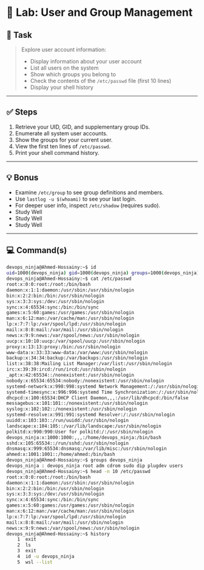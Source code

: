 # 🧪 Lab: User and Group Management

## 📝 Task

> Explore user account information:
> - Display information about your user account  
> - List all users on the system  
> - Show which groups you belong to  
> - Check the contents of the `/etc/passwd` file (first 10 lines)  
> - Display your shell history  

---

## ✅ Steps

1. Retrieve your UID, GID, and supplementary group IDs.  
2. Enumerate all system user accounts.  
3. Show the groups for your current user.  
4. View the first ten lines of `/etc/passwd`.  
5. Print your shell command history.  

---

## 💡 Bonus

- Examine `/etc/group` to see group definitions and members.  
- Use `lastlog -u $(whoami)` to see your last login.  
- For deeper user info, inspect `/etc/shadow` (requires sudo).  
- Study Well
- Study Well
- Study Well

---

## 💻 Command(s)

```bash
devops_ninja@Ahmed-Hossainy:~$ id
uid=1000(devops_ninja) gid=1000(devops_ninja) groups=1000(devops_ninja),0(root),4(adm),24(cdrom),27(sudo),30(dip),46(plugdev),100(users)
devops_ninja@Ahmed-Hossainy:~$ cat /etc/passwd
root:x:0:0:root:/root:/bin/bash
daemon:x:1:1:daemon:/usr/sbin:/usr/sbin/nologin
bin:x:2:2:bin:/bin:/usr/sbin/nologin
sys:x:3:3:sys:/dev:/usr/sbin/nologin
sync:x:4:65534:sync:/bin:/bin/sync
games:x:5:60:games:/usr/games:/usr/sbin/nologin
man:x:6:12:man:/var/cache/man:/usr/sbin/nologin
lp:x:7:7:lp:/var/spool/lpd:/usr/sbin/nologin
mail:x:8:8:mail:/var/mail:/usr/sbin/nologin
news:x:9:9:news:/var/spool/news:/usr/sbin/nologin
uucp:x:10:10:uucp:/var/spool/uucp:/usr/sbin/nologin
proxy:x:13:13:proxy:/bin:/usr/sbin/nologin
www-data:x:33:33:www-data:/var/www:/usr/sbin/nologin
backup:x:34:34:backup:/var/backups:/usr/sbin/nologin
list:x:38:38:Mailing List Manager:/var/list:/usr/sbin/nologin
irc:x:39:39:ircd:/run/ircd:/usr/sbin/nologin
_apt:x:42:65534::/nonexistent:/usr/sbin/nologin
nobody:x:65534:65534:nobody:/nonexistent:/usr/sbin/nologin
systemd-network:x:998:998:systemd Network Management:/:/usr/sbin/nologin
systemd-timesync:x:996:996:systemd Time Synchronization:/:/usr/sbin/nologin
dhcpcd:x:100:65534:DHCP Client Daemon,,,:/usr/lib/dhcpcd:/bin/false
messagebus:x:101:101::/nonexistent:/usr/sbin/nologin
syslog:x:102:102::/nonexistent:/usr/sbin/nologin
systemd-resolve:x:991:991:systemd Resolver:/:/usr/sbin/nologin
uuidd:x:103:103::/run/uuidd:/usr/sbin/nologin
landscape:x:104:105::/var/lib/landscape:/usr/sbin/nologin
polkitd:x:990:990:User for polkitd:/:/usr/sbin/nologin
devops_ninja:x:1000:1000:,,,:/home/devops_ninja:/bin/bash
sshd:x:105:65534::/run/sshd:/usr/sbin/nologin
dnsmasq:x:999:65534:dnsmasq:/var/lib/misc:/usr/sbin/nologin
ahmed:x:1001:1001::/home/ahmed:/bin/bash
devops_ninja@Ahmed-Hossainy:~$ groups devops_ninja
devops_ninja : devops_ninja root adm cdrom sudo dip plugdev users
devops_ninja@Ahmed-Hossainy:~$ head -n 10 /etc/passwd
root:x:0:0:root:/root:/bin/bash
daemon:x:1:1:daemon:/usr/sbin:/usr/sbin/nologin
bin:x:2:2:bin:/bin:/usr/sbin/nologin
sys:x:3:3:sys:/dev:/usr/sbin/nologin
sync:x:4:65534:sync:/bin:/bin/sync
games:x:5:60:games:/usr/games:/usr/sbin/nologin
man:x:6:12:man:/var/cache/man:/usr/sbin/nologin
lp:x:7:7:lp:/var/spool/lpd:/usr/sbin/nologin
mail:x:8:8:mail:/var/mail:/usr/sbin/nologin
news:x:9:9:news:/var/spool/news:/usr/sbin/nologin
devops_ninja@Ahmed-Hossainy:~$ history
    1  exit
    2  ls
    3  exit
    4  id -u devops_ninja
    5  wsl --list
